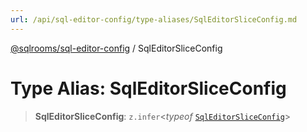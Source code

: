 ```yaml
---
url: /api/sql-editor-config/type-aliases/SqlEditorSliceConfig.md
---
```

[@sqlrooms/sql-editor-config](../index.md) / SqlEditorSliceConfig

# Type Alias: SqlEditorSliceConfig

> **SqlEditorSliceConfig**: `z.infer`<*typeof* [`SqlEditorSliceConfig`](../variables/SqlEditorSliceConfig.md)>
